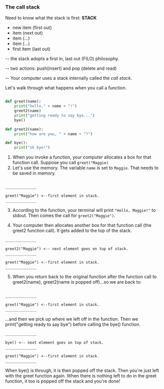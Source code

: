 ### The call stack

Need to know what the stack is first:
__STACK__

* new item (first out)
* item (next out)
* item (...)
* item (...)
* first item (last out)

-- the stack adopts a first in, last out (FILO) philosophy. 

-- two actions: push(insert) and pop (delete and read)


-- Your computer uses  a stack internally called the _call stack_. 

Let's walk through what happens when you call a function. 

```py

def greet(name):
    print("hello," + name + "!")
    greet2(name)
    print("getting ready to say bye...")
    bye()

def greet2(name):
    print("how are you, " + name + "?")

def bye():
    print("ok bye!")

```

1. When you invoke a function, your computer allocates a box for that function call. Suppose you call `greet("Maggie)`
2. Let's use the memory. The variable `name` is set to `Maggie`. That needs to be saved in memory.

```md

______________

greet("Maggie") <--first element in stack.
______________

```

3. According to the function, your terminal will print `"Hello, Maggie!"` to stdout. Then comes the call for `greet2("Maggie")`.

4. Your computer then allocates another box for that function call (the greet2 function call). It gets added to the top of the stack.


```md
______________

greet2("Maggie") <-- next element goes on top of stack. 
______________

greet("Maggie") <--first element in stack.
______________

```

5. When you return back to the original function after the function call to greet2(name), greet2(name is popped off)...so we are back to:

```md

______________

greet("Maggie") <--first element in stack.
______________

```

...and then we pick up where we left off in the function. Then we print("getting ready to say bye") before calling the bye() function. 


```md
______________

bye() <-- next element goes on top of stack. 
______________

greet("Maggie") <--first element in stack.
______________

```

When bye() is through, it is then popped off the stack. Then you're just left with the greet function again. When there is nothing left to do in the greet function, it too is popped off the stack and you're done! 


